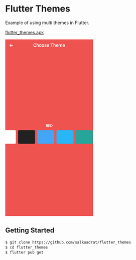 # Flutter Themes

Example of using multi themes in Flutter.

[flutter_themes.apk](https://github.com/salkuadrat/flutter_themes/raw/master/flutter_themes.apk)

<img src="https://github.com/salkuadrat/flutter_themes/raw/master/s.png" alt="universe" width="280">

## Getting Started

```
$ git clone https://github.com/salkuadrat/flutter_themes 
$ cd flutter_themes
$ flutter pub get
```
